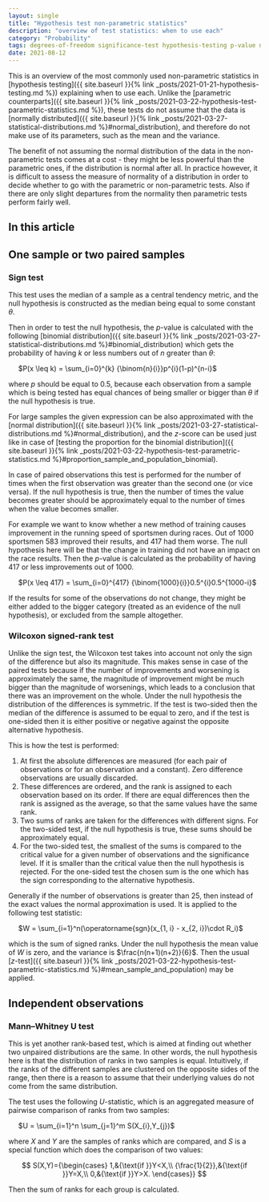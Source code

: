 ```yaml
---
layout: single
title: "Hypothesis test non-parametric statistics"
description: "overview of test statistics: when to use each"
category: "Probability"
tags: degrees-of-freedom significance-test hypothesis-testing p-value normal-distribution binomial-distribution median sign-test Wilcoxon-signed-rank-test rank Mann–Whitney-U-test U-statistic
date: 2021-08-12
---
```


This is an overview of the most commonly used non-parametric statistics in [hypothesis testing]({{ site.baseurl }}{% link _posts/2021-01-21-hypothesis-testing.md %}) explaining when to use each. Unlike the [parametric counterparts]({{ site.baseurl }}{% link _posts/2021-03-22-hypothesis-test-parametric-statistics.md %}), these tests do not assume that the data is [normally distributed]({{ site.baseurl }}{% link _posts/2021-03-27-statistical-distributions.md %}#normal_distribution), and therefore do not make use of its parameters, such as the mean and the variance.

The benefit of not assuming the normal distribution of the data in the non-parametric tests comes at a cost - they might be less powerful than the parametric ones, if the distribution is normal after all. In practice however, it is difficult to assess the measure of normality of a distribution in order to decide whether to go with the parametric or non-parametric tests. Also if there are only slight departures from the normality then parametric tests perform fairly well.

## In this article

## One sample or two paired samples

### Sign test

This test uses the median of a sample as a central tendency metric, and the null hypothesis is constructed as the median being equal to some constant $\theta$.

Then in order to test the null hypothesis, the $p$-value is calculated with the following [binomial distribution]({{ site.baseurl }}{% link _posts/2021-03-27-statistical-distributions.md %}#binomial_distribution) which gets the probability of having $k$ or less numbers out of $n$ greater than $\theta$:  

&nbsp;&nbsp;&nbsp;&nbsp;
$P(x \leq k) = \sum_{i=0}^{k} {\binom{n}{i}}p^{i}(1-p)^{n-i}$

where $p$ should be equal to 0.5, because each observation from a sample which is being tested has equal chances of being smaller or bigger than $\theta$ if the null hypothesis is true.

For large samples the given expression can be also approximated with the [normal distribution]({{ site.baseurl }}{% link _posts/2021-03-27-statistical-distributions.md %}#normal_distribution), and the $z$-score can be used just like in case of [testing the proportion for the binomial distribution]({{ site.baseurl }}{% link _posts/2021-03-22-hypothesis-test-parametric-statistics.md %}#proportion_sample_and_population_binomial).

In case of paired observations this test is performed for the number of times when the first observation was greater than the second one (or vice versa). If the null hypothesis is true, then the number of times the value becomes greater should be approximately equal to the number of times when the value becomes smaller.

For example we want to know whether a new method of training causes improvement in the running speed of sportsmen during races. Out of 1000 sportsmen 583 improved their results, and 417 had them worse. The null hypothesis here will be that the change in training did not have an impact on the race results. Then the $p$-value is calculated as the probability of having 417 or less improvements out of 1000.

&nbsp;&nbsp;&nbsp;&nbsp;
$P(x \leq 417) = \sum_{i=0}^{417} {\binom{1000}{i}}0.5^{i}0.5^{1000-i}$

If the results for some of the observations do not change, they might be either added to the bigger category (treated as an evidence of the null hypothesis), or excluded from the sample altogether.

### Wilcoxon signed-rank test

Unlike the sign test, the Wilcoxon test takes into account not only the sign of the difference but also its magnitude. This makes sense in case of the paired tests because if the number of improvements and worsening is approximately the same, the magnitude of improvement might be much bigger than the magnitude of worsenings, which leads to a conclusion that there was an improvement on the whole. Under the null hypothesis the distribution of the differences is symmetric. If the test is two-sided then the median of the difference is assumed to be equal to zero, and if the test is one-sided then it is either positive or negative against the opposite alternative hypothesis.

This is how the test is performed:

1. At first the absolute differences are measured (for each pair of observations or for an observation and a constant). Zero difference observations are usually discarded.
2. These differences are ordered, and the rank is assigned to each observation based on its order. If there are equal differences then the rank is assigned as the average, so that the same values have the same rank.
3. Two sums of ranks are taken for the differences with different signs. For the two-sided test, if the null hypothesis is true, these sums should be approximately equal.
4. For the two-sided test, the smallest of the sums is compared to the critical value for a given number of observations and the significance level. If it is smaller than the critical value then the null hypothesis is rejected. For the one-sided test the chosen sum is the one which has the sign corresponding to the alternative hypothesis.

Generally if the number of observations is greater than 25, then instead of the exact values the normal approximation is used. It is applied to the following test statistic:

&nbsp;&nbsp;&nbsp;&nbsp;
$W = \sum_{i=1}^n(\operatorname{sgn}(x_{1, i} - x_{2, i})\cdot R_i)$

which is the sum of signed ranks. Under the null hypothesis the mean value of $W$ is zero, and the variance is $\frac{n(n+1)(n+2)}{6}$. Then the usual [$z$-test]({{ site.baseurl }}{% link _posts/2021-03-22-hypothesis-test-parametric-statistics.md %}#mean_sample_and_population) may be applied.

## Independent observations

### Mann–Whitney U test

This is yet another rank-based test, which is aimed at finding out whether two unpaired distributions are the same. In other words, the null hypothesis here is that the distribution of ranks in two samples is equal. Intuitively, if the ranks of the different samples are clustered on the opposite sides of the range, then there is a reason to assume that their underlying values do not come from the same distribution.

The test uses the following $U$-statistic, which is an aggregated measure of pairwise comparison of ranks from two samples:

&nbsp;&nbsp;&nbsp;&nbsp;
$U = \sum_{i=1}^n \sum_{j=1}^m S(X_{i},Y_{j})$

where $X$ and $Y$ are the samples of ranks which are compared, and $S$ is a special function which does the comparison of two values:

$$
S(X,Y)={\begin{cases}
1,&{\text{if }}Y<X,\\
{\frac{1}{2}},&{\text{if }}Y=X,\\
0,&{\text{if }}Y>X.
\end{cases}}
$$

Then the sum of ranks for each group is calculated.